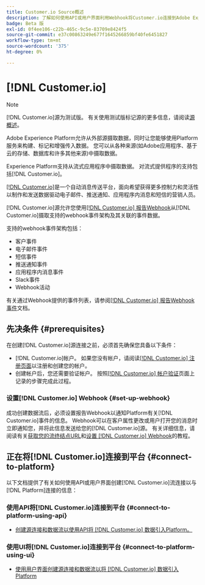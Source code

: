 ```yaml
---
title: Customer.io Source概述
description: 了解如何使用API或用户界面利用Webhook将Customer.io连接到Adobe Experience Platform
badge: Beta 版
exl-id: 0f4ee106-c22b-465c-9c5e-83709e8424f5
source-git-commit: e37c00863249e677f1645266859bf40fe6451827
workflow-type: tm+mt
source-wordcount: '375'
ht-degree: 0%

---
```


# [!DNL Customer.io]

>[!NOTE]
>
>[!DNL Customer.io]源为测试版。 有关使用测试版标记源的更多信息，请阅读[源概述](../../home.md#terms-and-conditions)。

Adobe Experience Platform允许从外部源摄取数据，同时让您能够使用Platform服务来构建、标记和增强传入数据。 您可以从各种来源(如Adobe应用程序、基于云的存储、数据库和许多其他来源)中摄取数据。

Experience Platform支持从流式应用程序中摄取数据。 对流式提供程序的支持包括[!DNL Customer.io]。

[[!DNL Customer.io]](https://customer.io/)是一个自动消息传送平台，面向希望获得更多控制力和灵活性以制作和发送数据驱动电子邮件、推送通知、应用程序内消息和短信的营销人员。

[!DNL Customer.io]源允许您使用[[!DNL Customer.io] 报告Webhook](https://customer.io/docs/api/webhooks/)从[!DNL Customer.io]摄取支持的webhook事件架构及其关联的事件数据。

支持的webhook事件架构包括：

* 客户事件
* 电子邮件事件
* 短信事件
* 推送通知事件
* 应用程序内消息事件
* Slack事件
* Webhook活动

有关通过Webhook提供的事件列表，请参阅[[!DNL Customer.io] 报告Webhook事件](https://customer.io/docs/webhooks/#events)文档。

## 先决条件 {#prerequisites}

在创建[!DNL Customer.io]源连接之前，必须首先确保您具备以下条件：

* [!DNL Customer.io]帐户。 如果您没有帐户，请阅读[[!DNL Customer.io] 注册页面](https://fly.customer.io/signup)以注册和创建您的帐户。
* 创建帐户后，您还需要验证帐户。 按照[[!DNL Customer.io] 帐户验证](https://customer.io/docs/account-verification/)页面上记录的步骤完成此过程。

### 设置[!DNL Customer.io] Webhook {#set-up-webhook}

成功创建数据流后，必须设置报告Webhook以通知Platform有关[!DNL Customer.io]事件的信息。 Webhook可以在客户属性更改或用户打开您的消息时立即通知您，并将此信息发送给您的[!DNL Customer.io]源。 有关详细信息，请阅读有关[获取您的流终结点URL](../../tutorials/ui/create/marketing-automation/customerio-webhook.md#get-streaming-endpoint)和[设置 [!DNL Customer.io] Webhook](../../tutorials/ui/create/marketing-automation/customerio-webhook.md#set-up-webhook)的教程。

## 正在将[!DNL Customer.io]连接到平台 {#connect-to-platform}

以下文档提供了有关如何使用API或用户界面创建[!DNL Customer.io]流连接以与[!DNL Platform]连接的信息：

### 使用API将[!DNL Customer.io]连接到平台 {#connect-to-platform-using-api}

* [创建源连接和数据流以使用API将 [!DNL Customer.io] 数据引入Platform。](../../tutorials/api/create/marketing-automation/customerio-webhook.md)

### 使用UI将[!DNL Customer.io]连接到平台 {#connect-to-platform-using-ui}

* [使用用户界面创建源连接和数据流以将 [!DNL Customer.io] 数据引入Platform](../../tutorials/ui/create/marketing-automation/customerio-webhook.md)
